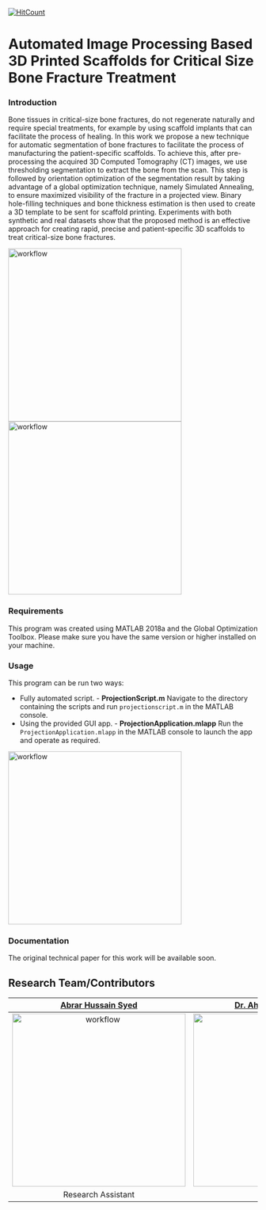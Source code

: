 [![HitCount](http://hits.dwyl.io/moxenseya/https://githubcom/moxenseya/3DScaffold/.svg)](http://hits.dwyl.io/moxenseya/https://githubcom/moxenseya/3DScaffold/)

# Automated Image Processing Based 3D Printed Scaffolds for Critical Size Bone Fracture Treatment

### Introduction
Bone tissues in critical-size bone fractures, do not regenerate naturally and require special treatments, for example by using scaffold implants that can facilitate the process of healing. In this work we propose a new technique for automatic segmentation of bone fractures to facilitate the process of manufacturing the patient-specific scaffolds. To achieve this, after pre-processing the acquired 3D Computed Tomography (CT) images, we use thresholding segmentation to extract the bone from the scan. This step is followed by orientation optimization of the segmentation result by taking advantage of a global optimization technique, namely Simulated Annealing, to ensure maximized visibility of the fracture in a projected view. Binary hole-filling techniques and bone thickness estimation is then used to create a 3D template to be sent for scaffold printing. Experiments with both synthetic and real datasets show that the proposed method is an effective approach for creating rapid, precise and patient-specific 3D scaffolds to treat critical-size bone fractures.  

<img src="https://i.imgur.com/AWQE0vJ.png" alt="workflow" width="350"> 

<img src="https://i.imgur.com/2RhLnXO.jpg" alt="workflow" width="350">


### Requirements
This program was created using MATLAB 2018a and the Global Optimization Toolbox. Please make sure you have the same version or higher installed on your machine.

### Usage

This program can be run two ways:
- Fully automated script. - **ProjectionScript.m**
	Navigate to the directory containing the scripts and run `projectionscript.m` in the MATLAB console.
- Using the provided GUI app. - **ProjectionApplication.mlapp**
	Run the `ProjectionApplication.mlapp` in the MATLAB console to launch the app and operate as required.

<img src="https://i.imgur.com/ZF78LQM.png" alt="workflow" width="350">


### Documentation

The original technical paper for this work will be available soon.

## Research Team/Contributors

|                <a href="https://github.com/moxenseya" target="_blank">**Abrar Hussain Syed**</a>                |       <a href="https://www.linkedin.com/in/abaghaie/" target="_blank">**Dr. Ahmadreza Baghaie**</a>       |         <a href="https://www.researchgate.net/profile/Azhar_Ilyas" target="_blank">**Dr. Azhar Ilyas**</a>          |
| :----------------------------------------------------------------------------------------------------------------: | :-----------------------------------------------------------------------------: | :-----------------------------------------------------------------------------------: |
| <img src="https://i.imgur.com/HgH0XPN.jpg" alt="workflow" width="350">|               <img src="https://i.imgur.com/bEVInJn.jpg" alt="workflow" width="350">|       <img src="https://i.imgur.com/FQyyirJ.jpg" alt="workflow" width="350">              
| Research Assistant | Co-Advisor | Advisor
<!--stackedit_data:
eyJoaXN0b3J5IjpbMzkyNzAyMTQzLC0xOTgwNzkwOTQyLC0xNz
M2OTE1Mzc2LDEyNDgwMjc3OTgsMjQ1NDE5MTYyLC0xNzk1NzYy
MzUxLC0xNDc4NjMyMTc3LC0yOTk1OTgsMTYxNzQzNjg0OF19
-->
